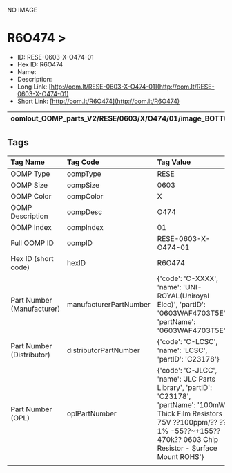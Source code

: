 


  
NO IMAGE  
# R6O474 > 

- ID: RESE-0603-X-O474-01
- Hex ID: R6O474
- Name: 
- Description: 
- Long Link: [http://oom.lt/RESE-0603-X-O474-01](http://oom.lt/RESE-0603-X-O474-01)
- Short Link: [http://oom.lt/R6O474](http://oom.lt/R6O474)
  

|oomlout_OOMP_parts_V2/RESE/0603/X/O474/01/image_BOTTOM.jpg|oomlout_OOMP_parts_V2/RESE/0603/X/O474/01/image_Re.jpg|||
| :---: | :---: | :---: | :---: |

## Tags
  

|Tag Name|Tag Code|Tag Value|
| :--- | :--- | :--- |
|OOMP Type|oompType|RESE|
|OOMP Size|oompSize|0603|
|OOMP Color|oompColor|X|
|OOMP Description|oompDesc|O474|
|OOMP Index|oompIndex|01|
|Full OOMP ID|oompID|RESE-0603-X-O474-01|
|Hex ID (short code)|hexID|R6O474|
|Part Number (Manufacturer)|manufacturerPartNumber|{'code': 'C-XXXX', 'name': 'UNI-ROYAL(Uniroyal Elec)', 'partID': '0603WAF4703T5E', 'partName': '0603WAF4703T5E'}|
|Part Number (Distributor)|distributorPartNumber|{'code': 'C-LCSC', 'name': 'LCSC', 'partID': 'C23178'}|
|Part Number (OPL)|oplPartNumber|{'code': 'C-JLCC', 'name': 'JLC Parts Library', 'partID': 'C23178', 'partName': '100mW Thick Film Resistors 75V ??100ppm/?? ??1% -55??~+155?? 470k?? 0603  Chip Resistor - Surface Mount ROHS'}|
||||
